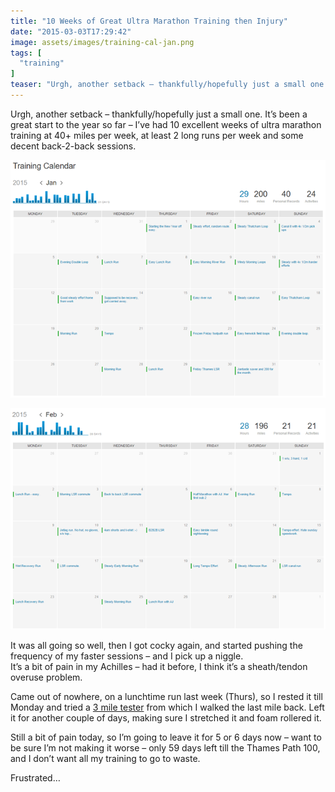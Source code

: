 ```yaml
---
title: "10 Weeks of Great Ultra Marathon Training then Injury"
date: "2015-03-03T17:29:42"
image: assets/images/training-cal-jan.png
tags: [
  "training"
]
teaser: "Urgh, another setback – thankfully/hopefully just a small one. It’s been a great start to the year so far – I’ve had 10 excellent weeks of ultra marathon training at 40+ miles per week, at least 2 long runs per week and some decent back-2-back sessions. It was all going so well, then I got [&hellip;]\n"
---
```

Urgh, another setback – thankfully/hopefully just a small one. It’s been a great start to the year so far – I’ve had 10 excellent weeks of ultra marathon training at 40+ miles per week, at least 2 long runs per week and some decent back-2-back sessions.

[![ultra marathon training schedule](assets/images/training-cal-jan_thumb.png "training-cal-jan")](assets/images/training-cal-jan.png)

[![ultra marathon training schedule](assets/images/training-cal-feb_thumb.png "training-cal-feb")](assets/images/training-cal-feb.png)

It was all going so well, then I got cocky again, and started pushing the frequency of my faster sessions – and I pick up a niggle.  
It’s a bit of pain in my Achilles – had it before, I think it’s a sheath/tendon overuse problem.

Came out of nowhere, on a lunchtime run last week (Thurs), so I rested it till Monday and tried a [3 mile tester](https://www.strava.com/activities/261974536) from which I walked the last mile back. Left it for another couple of days, making sure I stretched it and foam rollered it.

Still a bit of pain today, so I’m going to leave it for 5 or 6 days now – want to be sure I’m not making it worse – only 59 days left till the Thames Path 100, and I don’t want all my training to go to waste.

Frustrated…
